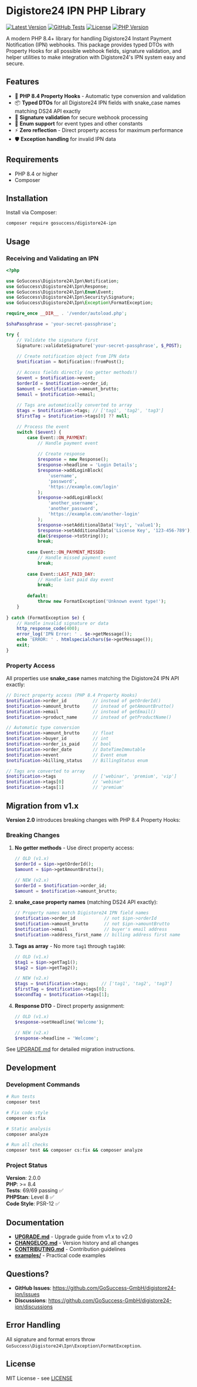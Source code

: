 # Digistore24 IPN PHP Library

[![Latest Version](https://img.shields.io/packagist/v/gosuccess/digistore24-ipn.svg?style=flat-square)](https://packagist.org/packages/gosuccess/digistore24-ipn)
[![GitHub Tests](https://img.shields.io/github/actions/workflow/status/GoSuccess-GmbH/digistore24-ipn/tests.yml?branch=main&label=tests&style=flat-square)](https://github.com/GoSuccess-GmbH/digistore24-ipn/actions)
[![License](https://img.shields.io/github/license/GoSuccess-GmbH/digistore24-ipn.svg?style=flat-square)](LICENSE)
[![PHP Version](https://img.shields.io/packagist/php-v/gosuccess/digistore24-ipn.svg?style=flat-square)](https://packagist.org/packages/gosuccess/digistore24-ipn)

A modern PHP 8.4+ library for handling Digistore24 Instant Payment Notification (IPN) webhooks. This package provides typed DTOs with Property Hooks for all possible webhook fields, signature validation, and helper utilities to make integration with Digistore24's IPN system easy and secure.

## Features
- 🚀 **PHP 8.4 Property Hooks** - Automatic type conversion and validation
- 📦 **Typed DTOs** for all Digistore24 IPN fields with snake_case names matching DS24 API exactly
- 🔐 **Signature validation** for secure webhook processing
- 🎯 **Enum support** for event types and other constants
- ⚡ **Zero reflection** - Direct property access for maximum performance
- 🛡️ **Exception handling** for invalid IPN data

## Requirements

- PHP 8.4 or higher
- Composer

## Installation

Install via Composer:

```bash
composer require gosuccess/digistore24-ipn
```

## Usage

### Receiving and Validating an IPN

```php
<?php

use GoSuccess\Digistore24\Ipn\Notification;
use GoSuccess\Digistore24\Ipn\Response;
use GoSuccess\Digistore24\Ipn\Enum\Event;
use GoSuccess\Digistore24\Ipn\Security\Signature;
use GoSuccess\Digistore24\Ipn\Exception\FormatException;

require_once __DIR__ . '/vendor/autoload.php';

$shaPassphrase = 'your-secret-passphrase';

try {
    // Validate the signature first
    Signature::validateSignature('your-secret-passphrase', $_POST);
    
    // Create notification object from IPN data
    $notification = Notification::fromPost();

    // Access fields directly (no getter methods!)
    $event = $notification->event;
    $orderId = $notification->order_id;
    $amount = $notification->amount_brutto;
    $email = $notification->email;
    
    // Tags are automatically converted to array
    $tags = $notification->tags; // ['tag1', 'tag2', 'tag3']
    $firstTag = $notification->tags[0] ?? null;

    // Process the event
    switch ($event) {
        case Event::ON_PAYMENT:
            // Handle payment event
            
            // Create response
            $response = new Response();
            $response->headline = 'Login Details';
            $response->addLoginBlock(
                'username',
                'password',
                'https://example.com/login'
            );
            $response->addLoginBlock(
                'another_username',
                'another_password',
                'https://example.com/another-login'
            );
            $response->setAdditionalData('key1', 'value1');
            $response->setAdditionalData('License Key', '123-456-789');
            die($response->toString());
            break;
            
        case Event::ON_PAYMENT_MISSED:
            // Handle missed payment event
            break;
            
        case Event::LAST_PAID_DAY:
            // Handle last paid day event
            break;
            
        default:
            throw new FormatException('Unknown event type!');
    }
    
} catch (FormatException $e) {
    // Handle invalid signature or data
    http_response_code(400);
    error_log('IPN Error: ' . $e->getMessage());
    echo 'ERROR: ' . htmlspecialchars($e->getMessage());
    exit;
}
```

### Property Access

All properties use **snake_case** names matching the Digistore24 IPN API exactly:

```php
// Direct property access (PHP 8.4 Property Hooks)
$notification->order_id          // instead of getOrderId()
$notification->amount_brutto     // instead of getAmountBrutto()
$notification->email             // instead of getEmail()
$notification->product_name      // instead of getProductName()

// Automatic type conversion
$notification->amount_brutto     // float
$notification->buyer_id          // int
$notification->order_is_paid     // bool
$notification->order_date        // DateTimeImmutable
$notification->event             // Event enum
$notification->billing_status    // BillingStatus enum

// Tags are converted to array
$notification->tags              // ['webinar', 'premium', 'vip']
$notification->tags[0]           // 'webinar'
$notification->tags[1]           // 'premium'
```

## Migration from v1.x

**Version 2.0** introduces breaking changes with PHP 8.4 Property Hooks:

### Breaking Changes

1. **No getter methods** - Use direct property access:
   ```php
   // OLD (v1.x)
   $orderId = $ipn->getOrderId();
   $amount = $ipn->getAmountBrutto();
   
   // NEW (v2.x)
   $orderId = $notification->order_id;
   $amount = $notification->amount_brutto;
   ```

2. **snake_case property names** (matching DS24 API exactly):
   ```php
   // Property names match Digistore24 IPN field names
   $notification->order_id           // not $ipn->orderId
   $notification->amount_brutto      // not $ipn->amountBrutto
   $notification->email              // buyer's email address
   $notification->address_first_name // billing address first name
   ```

3. **Tags as array** - No more `tag1` through `tag100`:
   ```php
   // OLD (v1.x)
   $tag1 = $ipn->getTag1();
   $tag2 = $ipn->getTag2();
   
   // NEW (v2.x)
   $tags = $notification->tags;     // ['tag1', 'tag2', 'tag3']
   $firstTag = $notification->tags[0];
   $secondTag = $notification->tags[1];
   ```

4. **Response DTO** - Direct property assignment:
   ```php
   // OLD (v1.x)
   $response->setHeadline('Welcome');
   
   // NEW (v2.x)
   $response->headline = 'Welcome';
   ```

See [UPGRADE.md](docs/UPGRADE.md) for detailed migration instructions.

## Development

### Development Commands

```bash
# Run tests
composer test

# Fix code style
composer cs:fix

# Static analysis
composer analyze

# Run all checks
composer test && composer cs:fix && composer analyze
```

### Project Status

**Version**: 2.0.0  
**PHP**: >= 8.4  
**Tests**: 69/69 passing ✅  
**PHPStan**: Level 8 ✅  
**Code Style**: PSR-12 ✅

## Documentation

- **[UPGRADE.md](docs/UPGRADE.md)** - Upgrade guide from v1.x to v2.0
- **[CHANGELOG.md](CHANGELOG.md)** - Version history and all changes
- **[CONTRIBUTING.md](CONTRIBUTING.md)** - Contribution guidelines
- **[examples/](examples/)** - Practical code examples

## Questions?

- **GitHub Issues**: https://github.com/GoSuccess-GmbH/digistore24-ipn/issues
- **Discussions**: https://github.com/GoSuccess-GmbH/digistore24-ipn/discussions

## Error Handling

All signature and format errors throw `GoSuccess\Digistore24\Ipn\Exception\FormatException`.

## License

MIT License - see [LICENSE](LICENSE)

